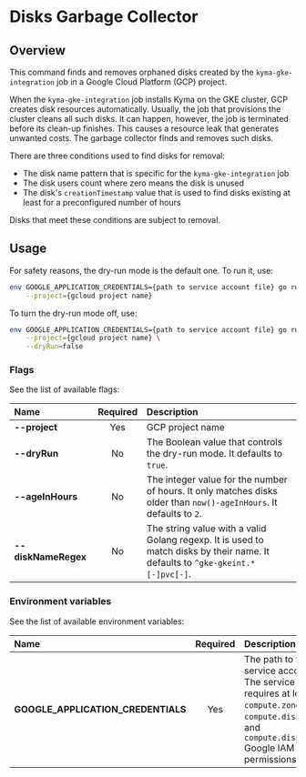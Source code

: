 # Disks Garbage Collector

## Overview

This command finds and removes orphaned disks created by the `kyma-gke-integration` job in a Google Cloud Platform (GCP) project.

When the `kyma-gke-integration` job installs Kyma on the GKE cluster, GCP creates disk resources automatically.
Usually, the job that provisions the cluster cleans all such disks.
It can happen, however, the job is terminated before its clean-up finishes.
This causes a resource leak that generates unwanted costs.
The garbage collector finds and removes such disks.

There are three conditions used to find disks for removal:
- The disk name pattern that is specific for the `kyma-gke-integration` job
- The disk users count where zero means the disk is unused
- The disk's `creationTimestamp` value that is used to find disks existing at least for a preconfigured number of hours

Disks that meet these conditions are subject to removal.

## Usage

For safety reasons, the dry-run mode is the default one.
To run it, use:
```bash
env GOOGLE_APPLICATION_CREDENTIALS={path to service account file} go run main.go \
    --project={gcloud project name}
```

To turn the dry-run mode off, use:
```bash
env GOOGLE_APPLICATION_CREDENTIALS={path to service account file} go run main.go \
    --project={gcloud project name} \
    --dryRun=false
```

### Flags

See the list of available flags:

| Name                      | Required | Description                                                                                          |
| :------------------------ | :------: | :--------------------------------------------------------------------------------------------------- |
| **--project**             |   Yes    | GCP project name
| **--dryRun**              |    No    | The Boolean value that controls the dry-run mode. It defaults to `true`.
| **--ageInHours**          |    No    | The integer value for the number of hours. It only matches disks older than `now()-ageInHours`. It defaults to `2`.
| **--diskNameRegex**       |    No    | The string value with a valid Golang regexp. It is used to match disks by their name. It defaults to `^gke-gkeint.*[-]pvc[-]`.

### Environment variables

See the list of available environment variables:

| Name                                  | Required | Description                                                                                          |
| :------------------------------------ | :------: | :--------------------------------------------------------------------------------------------------- |
| **GOOGLE_APPLICATION_CREDENTIALS**    |    Yes   | The path to the service account file. The service account requires at least `compute.zones.list`, `compute.disks.list`, and `compute.disks.delete` Google IAM permissions. |
